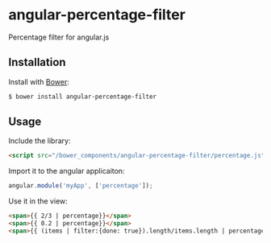 angular-percentage-filter
===========================

Percentage filter for angular.js

## Installation

Install with [Bower](http://bower.io/):
```bash
$ bower install angular-percentage-filter
```

## Usage

Include the library:
```html
<script src="/bower_components/angular-percentage-filter/percentage.js"></script>
```

Import it to the angular applicaiton:
```javascript
angular.module('myApp', ['percentage']);
```

Use it in the view:
```html
<span>{{ 2/3 | percentage}}</span>
<span>{{ 0.2 | percentage}}</span>
<span>{{ (items | filter:{done: true}).length/items.length | percentage}}</span>
```
